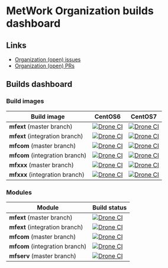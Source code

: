 # MetWork Organization builds dashboard

## Links 

- [Organization (open) issues](https://github.com/issues?utf8=%E2%9C%93&q=is%3Aopen+is%3Aissue+archived%3Afalse+user%3Ametwork-framework+)
- [Organization (open) PRs](https://github.com/issues?utf8=%E2%9C%93&q=is%3Apr+archived%3Afalse+user%3Ametwork-framework+is%3Aopen+)

## Builds dashboard

### Build images

| Build image | CentOS6 | CentOS7 |
| --- | --- | --- |
| **mfext** (master branch) | [![Drone CI](http://metwork-framework.org:8000/api/badges/metwork-framework/docker-mfext-centos6-buildimage/status.svg?branch=master)](http://metwork-framework.org:8000/metwork-framework/docker-mfext-centos6-buildimage)  | [![Drone CI](http://metwork-framework.org:8000/api/badges/metwork-framework/docker-mfext-centos7-buildimage/status.svg?branch=master)](http://metwork-framework.org:8000/metwork-framework/docker-mfext-centos7-buildimage) |
| **mfext** (integration branch) | [![Drone CI](http://metwork-framework.org:8000/api/badges/metwork-framework/docker-mfext-centos6-buildimage/status.svg?branch=integration)](http://metwork-framework.org:8000/metwork-framework/docker-mfext-centos6-buildimage)  | [![Drone CI](http://metwork-framework.org:8000/api/badges/metwork-framework/docker-mfext-centos7-buildimage/status.svg?branch=integration)](http://metwork-framework.org:8000/metwork-framework/docker-mfext-centos7-buildimage) |
| **mfcom** (master branch) | [![Drone CI](http://metwork-framework.org:8000/api/badges/metwork-framework/docker-mfcom-centos6-buildimage/status.svg?branch=master)](http://metwork-framework.org:8000/metwork-framework/docker-mfcom-centos6-buildimage)  | [![Drone CI](http://metwork-framework.org:8000/api/badges/metwork-framework/docker-mfcom-centos7-buildimage/status.svg?branch=master)](http://metwork-framework.org:8000/metwork-framework/docker-mfcom-centos7-buildimage) |
| **mfcom** (integration branch) | [![Drone CI](http://metwork-framework.org:8000/api/badges/metwork-framework/docker-mfcom-centos6-buildimage/status.svg?branch=integration)](http://metwork-framework.org:8000/metwork-framework/docker-mfcom-centos6-buildimage)  | [![Drone CI](http://metwork-framework.org:8000/api/badges/metwork-framework/docker-mfcom-centos7-buildimage/status.svg?branch=integration)](http://metwork-framework.org:8000/metwork-framework/docker-mfcom-centos7-buildimage) |
| **mfxxx** (master branch) | [![Drone CI](http://metwork-framework.org:8000/api/badges/metwork-framework/docker-mfxxx-centos6-buildimage/status.svg?branch=master)](http://metwork-framework.org:8000/metwork-framework/docker-mfxxx-centos6-buildimage)  | [![Drone CI](http://metwork-framework.org:8000/api/badges/metwork-framework/docker-mfxxx-centos7-buildimage/status.svg?branch=master)](http://metwork-framework.org:8000/metwork-framework/docker-mfxxx-centos7-buildimage) |
| **mfxxx** (integration branch) | [![Drone CI](http://metwork-framework.org:8000/api/badges/metwork-framework/docker-mfxxx-centos6-buildimage/status.svg?branch=integration)](http://metwork-framework.org:8000/metwork-framework/docker-mfxxx-centos6-buildimage)  | [![Drone CI](http://metwork-framework.org:8000/api/badges/metwork-framework/docker-mfxxx-centos7-buildimage/status.svg?branch=integration)](http://metwork-framework.org:8000/metwork-framework/docker-mfxxx-centos7-buildimage) |

### Modules

| Module | Build status |
| --- | --- |
| **mfext** (master branch) | [![Drone CI](http://metwork-framework.org:8000/api/badges/metwork-framework/mfext/status.svg?branch=master)](http://metwork-framework.org:8000/metwork-framework/mfext) |
| **mfext** (integration branch) | [![Drone CI](http://metwork-framework.org:8000/api/badges/metwork-framework/mfext/status.svg?branch=integration)](http://metwork-framework.org:8000/metwork-framework/mfext)  |
| **mfcom** (master branch) | [![Drone CI](http://metwork-framework.org:8000/api/badges/metwork-framework/mfcom/status.svg?branch=master)](http://metwork-framework.org:8000/metwork-framework/mfcom)  |
| **mfcom** (integration branch) | [![Drone CI](http://metwork-framework.org:8000/api/badges/metwork-framework/mfcom/status.svg?branch=integration)](http://metwork-framework.org:8000/metwork-framework/mfcom)  |
| **mfserv** (master branch) | [![Drone CI](http://metwork-framework.org:8000/api/badges/metwork-framework/mfserv/status.svg?branch=master)](http://metwork-framework.org:8000/metwork-framework/mfserv)  |


